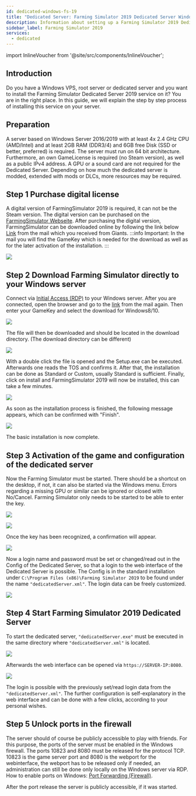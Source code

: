 ```yaml
---
id: dedicated-windows-fs-19
title: "Dedicated Server: Farming Simulator 2019 Dedicated Server Windows Setup"
description: Information about setting up a Farming Simulator 2019 Dedicated Server on a Windows Dedicated Server from ZAP-Hosting - ZAP-Hosting.com documentation
sidebar_label: Farming Simulator 2019
services:
  - dedicated
---
```


import InlineVoucher from '@site/src/components/InlineVoucher';

## Introduction

Do you have a Windows VPS, root server or dedicated server and you want to install the Farming Simulator Dedicated Server 2019 service on it? You are in the right place. In this guide, we will explain the step by step process of installing this service on your server.

<InlineVoucher />

## Preparation

A server based on Windows Server 2016/2019 with at least 4x 2.4 GHz CPU (AMD/Intel) and at least 2GB RAM (DDR3/4) and 6GB free Disk (SSD or better, preferred) is required. The server must run on 64 bit architecture. 
Furthermore, an own GameLicense is required (no Steam version), as well as a public IPv4 address. A GPU or a sound card are not required for the Dedicated Server. 
Depending on how much the dedicated server is modded, extended with mods or DLCs, more resources may be required. 


## Step 1 Purchase digital license

A digital version of FarmingSimulator 2019 is required, it can not be the Steam version.
The digital version can be purchased on the [FarmingSimulator Webseite](https://www.farming-simulator.com/buy-now.php?lang=de&country=de&platform=pcdigital).
After purchasing the digital version, FarmingSimulator can be downloaded online by following the link below [Link](https://eshop.giants-software.com/downloads.php) from the mail which you received from Giants.
:::info
Important: In the mail you will find the GameKey which is needed for the download as well as for the later activation of the installation. 
:::

![](https://screensaver01.zap-hosting.com/index.php/s/bR9YqJ5xXFwaWky/preview)

## Step 2 Download Farming Simulator directly to your Windows server

Connect via [Initial Access (RDP)](vserver-windows-userdp.md) to your Windows server. After you are connected, open the browser and go to the [link](https://eshop.giants-software.com/downloads.php) from the mail again. Then enter your GameKey and select the download for Windows8/10. 

![](https://screensaver01.zap-hosting.com/index.php/s/YaSo85pefHf5r5n/preview)

The file will then be downloaded and should be located in the download directory. (The download directory can be different)

![](https://screensaver01.zap-hosting.com/index.php/s/2nPDeWB97FXoFer/preview)

With a double click the file is opened and the Setup.exe can be executed.
Afterwards one reads the TOS and confirms it. After that, the installation can be done as Standard or Custom, usually Standard is sufficient. 
Finally, click on install and FarmingSimulator 2019 will now be installed, this can take a few minutes. 

![](https://screensaver01.zap-hosting.com/index.php/s/agaffABodEkxrse/preview)

As soon as the installation process is finished, the following message appears, which can be confirmed with "Finish". 

![](https://screensaver01.zap-hosting.com/index.php/s/48n27oNSxe2srRN/preview)

The basic installation is now complete. 

## Step 3 Activation of the game and configuration of the dedicated server

Now the Farming Simulator must be started. There should be a shortcut on the desktop, if not, it can also be started via the Windows menu. 
Errors regarding a missing GPU or similar can be ignored or closed with No/Cancel. Farming Simulator only needs to be started to be able to enter the key. 

![](https://screensaver01.zap-hosting.com/index.php/s/CK6izaPpk7JLi67/preview)

![](https://screensaver01.zap-hosting.com/index.php/s/9Jc4oE3t43em4nf/preview)

Once the key has been recognized, a confirmation will appear. 

![](https://screensaver01.zap-hosting.com/index.php/s/jPqAggmfjQjxgei/preview)

Now a login name and password must be set or changed/read out in the Config of the Dedicated Server, so that a login to the web interface of the Dedicated Server is possible. 
The Config is in the standard installation under 
`C:\Program Files (x86)\Farming Simulator 2019` to be found under the name `"dedicatedServer.xml"`. 
The login data can be freely customized. 

![](https://screensaver01.zap-hosting.com/index.php/s/wDcfAgymENcJ3Aa/preview)

## Step 4 Start Farming Simulator 2019 Dedicated Server

To start the dedicated server, `"dedicatedServer.exe"` must be executed in the same directory where `"dedicatedServer.xml"` is located.

![](https://screensaver01.zap-hosting.com/index.php/s/5YGepFzoR9bHAcF/preview)

Afterwards the web interface can be opened via `https://SERVER-IP:8080`. 

![](https://screensaver01.zap-hosting.com/index.php/s/Dfz7c35dpzPS9NK/preview)

The login is possible with the previously set/read login data from the `"dedicatedServer.xml"`. 
The further configuration is self-explanatory in the web interface and can be done with a few clicks, according to your personal wishes. 

## Step 5 Unlock ports in the firewall

The server should of course be publicly accessible to play with friends. For this purpose, the ports of the server must be enabled in the Windows firewall. The ports 10823 and 8080 must be released for the protocol TCP. 10823 is the game server port and 8080 is the webport for the webinterface, the webport has to be released only if needed, an administration can still be done only locally on the Windows server via RDP. 
How to enable ports on Windows: [Port Forwarding (Firewall)](vserver-windows-port.md). 

After the port release the server is publicly accessible, if it was started. 

<InlineVoucher />
